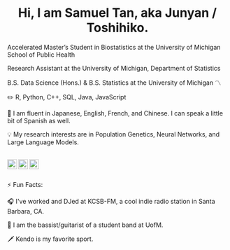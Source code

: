 <h1 align="center">Hi, I am Samuel Tan, aka Junyan / Toshihiko.</h1>

Accelerated Master’s Student in Biostatistics at the University of Michigan School of Public Health

Research Assistant at the University of Michigan, Department of Statistics

B.S. Data Science (Hons.) & B.S. Statistics at the University of Michigan 〽️


✏️ R, Python, C++, SQL, Java, JavaScript


💬 I am fluent in Japanese, English, French, and Chinese. I can speak a little bit of Spanish as well.


💡 My research interests are in Population Genetics, Neural Networks, and Large Language Models.


<br/>



<a href="https://www.linkedin.com/in/samuel-tan-b00606221">
<img align="left" alt="Saket Prag" width="22px" src="https://cdn.jsdelivr.net/npm/simple-icons@v3/icons/linkedin.svg" />
</a>
<a href="https://www.instagram.com/toshihiko_tan/">
<img align="left" alt="Saket Prag" width="22px" src="https://cdn.jsdelivr.net/npm/simple-icons@v3/icons/instagram.svg" />
</a>
<a href="tansam@umich.edu">
<img align="left" alt="Saket Prag | Twitter" width="22px" src="https://cdn.jsdelivr.net/npm/simple-icons@v3/icons/gmail.svg" />
</a>
<br />

<br />

⚡ Fun Facts: 

🎧 I've worked and DJed at KCSB-FM, a cool indie radio station in Santa Barbara, CA.

🎸 I am the bassist/guitarist of a student band at UofM.

🗡️ Kendo is my favorite sport.

<!--
**Toshihiko-tan/Toshihiko-tan** is a ✨ _special_ ✨ repository because its `README.md` (this file) appears on your GitHub profile.

Here are some ideas to get you started:

- 🔭 I’m currently working on ...
- 🌱 I’m currently learning ...
- 👯 I’m looking to collaborate on ...
- 🤔 I’m looking for help with ...
- 💬 Ask me about ...
- 📫 How to reach me: ...
- 😄 Pronouns: ...
- ⚡ Fun fact: ...
-->
